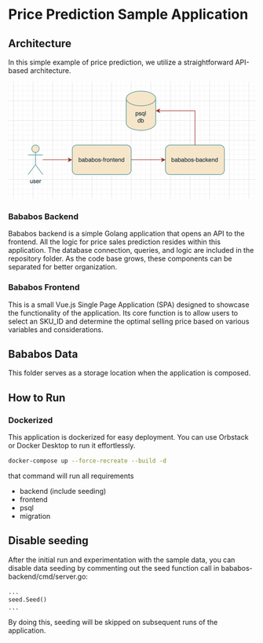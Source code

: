 # Price Prediction Sample Application

## Architecture

In this simple example of price prediction, we utilize a straightforward API-based architecture.

![Architecture Diagram](./docs/diagram1.png)

### Bababos Backend

Bababos backend is a simple Golang application that opens an API to the frontend. All the logic for price sales prediction resides within this application. The database connection, queries, and logic are included in the repository folder. As the code base grows, these components can be separated for better organization.

### Bababos Frontend

This is a small Vue.js Single Page Application (SPA) designed to showcase the functionality of the application. Its core function is to allow users to select an SKU_ID and determine the optimal selling price based on various variables and considerations.

## Bababos Data 

This folder serves as a storage location when the application is composed.

## How to Run

### Dockerized

This application is dockerized for easy deployment. You can use Orbstack or Docker Desktop to run it effortlessly.

```bash
docker-compose up --force-recreate --build -d
```

that command will run all requirements
- backend (include seeding)
- frontend 
- psql
- migration


## Disable seeding

After the initial run and experimentation with the sample data, you can disable data seeding by commenting out the seed function call in bababos-backend/cmd/server.go:
```
...
seed.Seed()
...
```
By doing this, seeding will be skipped on subsequent runs of the application.

